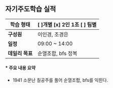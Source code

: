 ## 자기주도학습 실적


| **학습 형태** | [ ]개별 [x] 2인 1조 [ ] 팀별 |
| ------------- | -------------------------- |
| **구성원** | 이인경, 조경은 |
| **일정** | 09:00 ~ 14:00 |
| **데일리 목표** | 순열조합, bfs 정복 |



#### * 주요 내용 요약

- 1941 소문난 칠공주를 풀어 순열조합, bfs를 익힌다.
